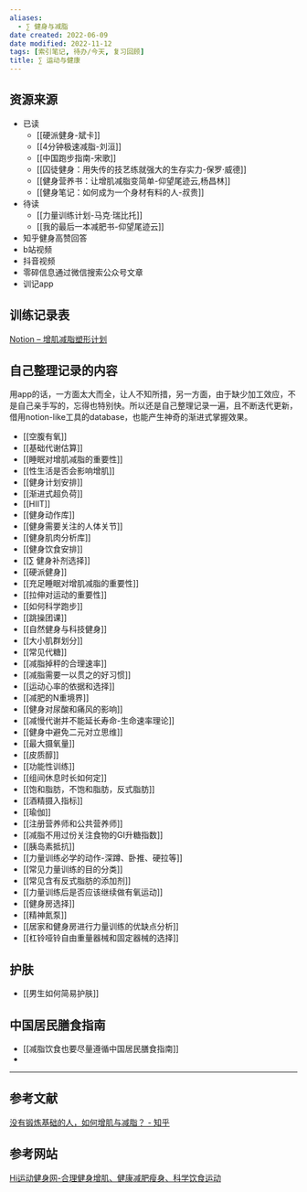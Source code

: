 ```yaml
---
aliases:
  - ∑ 健身与减脂
date created: 2022-06-09
date modified: 2022-11-12
tags: [索引笔记, 待办/今天, 复习回顾]
title: ∑ 运动与健康
---
```


## 资源来源

- 已读
	- [[硬派健身-斌卡]]
	- [[4分钟极速减脂-刘洹]]
	- [[中国跑步指南-宋歌]]
	- [[囚徒健身：用失传的技艺练就强大的生存实力-保罗·威德]]
	- [[健身营养书：让增肌减脂变简单-仰望尾迹云,杨昌林]]
	- [[健身笔记：如何成为一个身材有料的人-叔贵]]
- 待读
	- [[力量训练计划-马克·瑞比托]]
	- [[我的最后一本减肥书-仰望尾迹云]]
- 知乎健身高赞回答
- b站视频
- 抖音视频
- 零碎信息通过微信搜索公众号文章
- 训记app

## 训练记录表
[Notion – 增肌减脂塑形计划](https://www.notion.so/oldwinter/d25c765455e640dda01de833db0d2c38)

## 自己整理记录的内容

用app的话，一方面太大而全，让人不知所措，另一方面，由于缺少加工效应，不是自己亲手写的，忘得也特别快。所以还是自己整理记录一遍，且不断迭代更新，借用notion-like工具的database，也能产生神奇的渐进式掌握效果。

- [[空腹有氧]]
- [[基础代谢估算]]
- [[睡眠对增肌减脂的重要性]]
- [[性生活是否会影响增肌]]
- [[健身计划安排]]
- [[渐进式超负荷]]
- [[HIIT]]
- [[健身动作库]]
- [[健身需要关注的人体关节]]
- [[健身肌肉分析库]]
- [[健身饮食安排]]
- [[∑ 健身补剂选择]]
- [[硬派健身]]
- [[充足睡眠对增肌减脂的重要性]]
- [[拉伸对运动的重要性]]
- [[如何科学跑步]]
- [[跳操团课]]
- [[自然健身与科技健身]]
- [[大小肌群划分]]
- [[常见代糖]]
- [[减脂掉秤的合理速率]]
- [[减脂需要一以贯之的好习惯]]
- [[运动心率的依据和选择]]
- [[减肥的N重境界]]
- [[健身对尿酸和痛风的影响]]
- [[减慢代谢并不能延长寿命-生命速率理论]]
- [[健身中避免二元对立思维]]
- [[最大摄氧量]]
- [[皮质醇]]
- [[功能性训练]]
- [[组间休息时长如何定]]
- [[饱和脂肪，不饱和脂肪，反式脂肪]]
- [[酒精摄入指标]]
- [[瑜伽]]
- [[注册营养师和公共营养师]]
- [[减脂不用过份关注食物的GI升糖指数]]
- [[胰岛素抵抗]]
- [[力量训练必学的动作-深蹲、卧推、硬拉等]]
- [[常见力量训练的目的分类]]
- [[常见含有反式脂肪的添加剂]]
- [[力量训练后是否应该继续做有氧运动]]
- [[健身房选择]]
- [[精神氮泵]]
- [[居家和健身房进行力量训练的优缺点分析]]
- [[杠铃哑铃自由重量器械和固定器械的选择]]

## 护肤
- [[男生如何简易护肤]]
## 中国居民膳食指南

- [[减脂饮食也要尽量遵循中国居民膳食指南]]
- 

---

## 参考文献

[没有锻炼基础的人，如何增肌与减脂？ - 知乎](https://www.zhihu.com/question/20687290/answer/15853608?utm_campaign=&utm_medium=social&utm_oi=627815471005831168&utm_psn=1554629693437075456&utm_source=cn.ticktick.task)

## 参考网站

[Hi运动健身网-合理健身增肌、健康减肥瘦身、科学饮食运动](https://www.hiyd.com)
